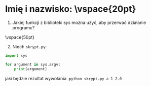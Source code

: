 # Imię i nazwisko:  \vspace{20pt}

1. Jakiej funkcji z biblioteki *sys* można użyć, aby przerwać działanie programu?

\vspace{50pt}

2. Niech `skrypt.py`:

```python
import sys

for argument in sys.argv:
    print(argument)
```

jaki będzie rezultat wywołania: `python skrypt.py a 1 2.0`